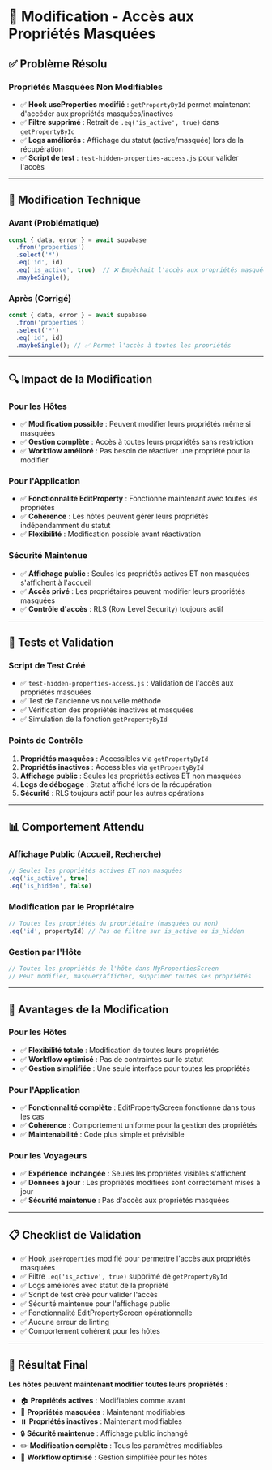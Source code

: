 # 🔧 Modification - Accès aux Propriétés Masquées

## ✅ **Problème Résolu**

### **Propriétés Masquées Non Modifiables**
- ✅ **Hook useProperties modifié** : `getPropertyById` permet maintenant d'accéder aux propriétés masquées/inactives
- ✅ **Filtre supprimé** : Retrait de `.eq('is_active', true)` dans `getPropertyById`
- ✅ **Logs améliorés** : Affichage du statut (active/masquée) lors de la récupération
- ✅ **Script de test** : `test-hidden-properties-access.js` pour valider l'accès

---

## 🎯 **Modification Technique**

### **Avant (Problématique)**
```typescript
const { data, error } = await supabase
  .from('properties')
  .select('*')
  .eq('id', id)
  .eq('is_active', true)  // ❌ Empêchait l'accès aux propriétés masquées
  .maybeSingle();
```

### **Après (Corrigé)**
```typescript
const { data, error } = await supabase
  .from('properties')
  .select('*')
  .eq('id', id)
  .maybeSingle(); // ✅ Permet l'accès à toutes les propriétés
```

---

## 🔍 **Impact de la Modification**

### **Pour les Hôtes**
- ✅ **Modification possible** : Peuvent modifier leurs propriétés même si masquées
- ✅ **Gestion complète** : Accès à toutes leurs propriétés sans restriction
- ✅ **Workflow amélioré** : Pas besoin de réactiver une propriété pour la modifier

### **Pour l'Application**
- ✅ **Fonctionnalité EditProperty** : Fonctionne maintenant avec toutes les propriétés
- ✅ **Cohérence** : Les hôtes peuvent gérer leurs propriétés indépendamment du statut
- ✅ **Flexibilité** : Modification possible avant réactivation

### **Sécurité Maintenue**
- ✅ **Affichage public** : Seules les propriétés actives ET non masquées s'affichent à l'accueil
- ✅ **Accès privé** : Les propriétaires peuvent modifier leurs propriétés masquées
- ✅ **Contrôle d'accès** : RLS (Row Level Security) toujours actif

---

## 🧪 **Tests et Validation**

### **Script de Test Créé**
- ✅ `test-hidden-properties-access.js` : Validation de l'accès aux propriétés masquées
- ✅ Test de l'ancienne vs nouvelle méthode
- ✅ Vérification des propriétés inactives et masquées
- ✅ Simulation de la fonction `getPropertyById`

### **Points de Contrôle**
1. **Propriétés masquées** : Accessibles via `getPropertyById`
2. **Propriétés inactives** : Accessibles via `getPropertyById`
3. **Affichage public** : Seules les propriétés actives ET non masquées
4. **Logs de débogage** : Statut affiché lors de la récupération
5. **Sécurité** : RLS toujours actif pour les autres opérations

---

## 📊 **Comportement Attendu**

### **Affichage Public (Accueil, Recherche)**
```typescript
// Seules les propriétés actives ET non masquées
.eq('is_active', true)
.eq('is_hidden', false)
```

### **Modification par le Propriétaire**
```typescript
// Toutes les propriétés du propriétaire (masquées ou non)
.eq('id', propertyId) // Pas de filtre sur is_active ou is_hidden
```

### **Gestion par l'Hôte**
```typescript
// Toutes les propriétés de l'hôte dans MyPropertiesScreen
// Peut modifier, masquer/afficher, supprimer toutes ses propriétés
```

---

## 🚀 **Avantages de la Modification**

### **Pour les Hôtes**
- ✅ **Flexibilité totale** : Modification de toutes leurs propriétés
- ✅ **Workflow optimisé** : Pas de contraintes sur le statut
- ✅ **Gestion simplifiée** : Une seule interface pour toutes les propriétés

### **Pour l'Application**
- ✅ **Fonctionnalité complète** : EditPropertyScreen fonctionne dans tous les cas
- ✅ **Cohérence** : Comportement uniforme pour la gestion des propriétés
- ✅ **Maintenabilité** : Code plus simple et prévisible

### **Pour les Voyageurs**
- ✅ **Expérience inchangée** : Seules les propriétés visibles s'affichent
- ✅ **Données à jour** : Les propriétés modifiées sont correctement mises à jour
- ✅ **Sécurité maintenue** : Pas d'accès aux propriétés masquées

---

## 📋 **Checklist de Validation**

- ✅ Hook `useProperties` modifié pour permettre l'accès aux propriétés masquées
- ✅ Filtre `.eq('is_active', true)` supprimé de `getPropertyById`
- ✅ Logs améliorés avec statut de la propriété
- ✅ Script de test créé pour valider l'accès
- ✅ Sécurité maintenue pour l'affichage public
- ✅ Fonctionnalité EditPropertyScreen opérationnelle
- ✅ Aucune erreur de linting
- ✅ Comportement cohérent pour les hôtes

---

## 🎯 **Résultat Final**

**Les hôtes peuvent maintenant modifier toutes leurs propriétés :**
- 🏠 **Propriétés actives** : Modifiables comme avant
- 🚫 **Propriétés masquées** : Maintenant modifiables
- ⏸️ **Propriétés inactives** : Maintenant modifiables
- 🔒 **Sécurité maintenue** : Affichage public inchangé
- ✏️ **Modification complète** : Tous les paramètres modifiables
- 🚀 **Workflow optimisé** : Gestion simplifiée pour les hôtes

